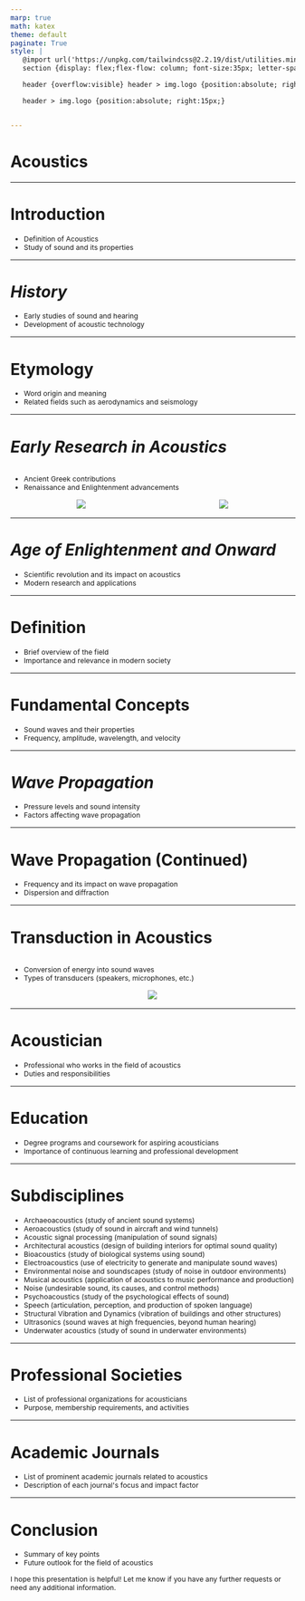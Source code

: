 ```yaml
---
marp: true
math: katex
theme: default
paginate: True
style: |
   @import url('https://unpkg.com/tailwindcss@2.2.19/dist/utilities.min.css');
   section {display: flex;flex-flow: column; font-size:35px; letter-spacing:1.4px;}

   header {overflow:visible} header > img.logo {position:absolute; right:15px;}

   header > img.logo {position:absolute; right:15px;}


---
```

<!-- backgroundImage: url('backgrounds/wwwatercolor (8).png') -->
<!-- _class: lead -->

 # Acoustics

---
<style scoped>p,li {font-size:0.92em}</style>

 # Introduction

- Definition of Acoustics
- Study of sound and its properties

---
<style scoped>p,li {font-size:0.92em}</style>

 # _History_

- Early studies of sound and hearing
- Development of acoustic technology

---
<style scoped>p,li {font-size:0.92em}</style>

 # Etymology
- Word origin and meaning
- Related fields such as aerodynamics and seismology


---
<style scoped>p,li {font-size:0.84em}</style>

 # _Early Research in Acoustics_
<div style='flex:1 1 auto; min-height:0;' class="grid grid-cols-8 gap-4">
<div style='display:flex; flex-flow:column; min-height:0;' class="col-span-4">

- Ancient Greek contributions
- Renaissance and Enlightenment advancements
</div>

<div style='display:flex; flex-flow:column; min-height:0;' class="col-span-4">

<div style="display: flex; flex: 1 1 auto; flex-flow: row; min-height: 0"><div style="display: flex; flex: 1 1 auto; justify-content: center;min-height:0;min-width:0; margin-bottom:0.1em;;margin-right:0.15em">
<img style='object-fit: contain; max-height:100%; max-width:100%; background-color: rgba(0,0,0,0);' src='https://upload.wikimedia.org/wikipedia/commons/thumb/c/c5/Harmonic_partials_on_strings.svg/220px-Harmonic_partials_on_strings.svg.png'/>
</div>
<div style="display: flex; flex: 1 1 auto; justify-content: center;min-height:0;min-width:0; margin-bottom:0.1em;;margin-right:0.15em">
<img style='object-fit: contain; max-height:100%; max-width:100%; background-color: rgba(0,0,0,0);' src='https://upload.wikimedia.org/wikipedia/commons/thumb/2/25/Amman_Roman_theatre.jpg/220px-Amman_Roman_theatre.jpg'/>
</div>
</div>

</div>

</div>


---
<style scoped>p,li {font-size:0.92em}</style>

 # _Age of Enlightenment and Onward_
- Scientific revolution and its impact on acoustics
- Modern research and applications


---
<style scoped>p,li {font-size:0.92em}</style>

 # Definition

- Brief overview of the field
- Importance and relevance in modern society

---
<style scoped>p,li {font-size:0.92em}</style>

 # Fundamental Concepts

- Sound waves and their properties
- Frequency, amplitude, wavelength, and velocity

---
<style scoped>p,li {font-size:0.92em}</style>

 # _Wave Propagation_
- Pressure levels and sound intensity
- Factors affecting wave propagation


---
<style scoped>p,li {font-size:0.92em}</style>

 # **Wave Propagation (Continued)**
- Frequency and its impact on wave propagation
- Dispersion and diffraction


---
<style scoped>p,li {font-size:0.88em}</style>

 # Transduction in Acoustics
<div style='flex:1 1 auto; min-height:0;' class="grid grid-cols-8 gap-4">
<div style='display:flex; flex-flow:column; min-height:0;' class="col-span-4">

- Conversion of energy into sound waves
- Types of transducers (speakers, microphones, etc.)
</div>

<div style='display:flex; flex-flow:column; min-height:0;' class="col-span-4">

<div style="display: flex; flex: 1 1 auto; flex-flow: row; min-height: 0"><div style="display: flex; flex: 1 1 auto; justify-content: center;min-height:0;min-width:0; margin-bottom:0.1em;;margin-right:0.15em">
<img style='object-fit: contain; max-height:100%; max-width:100%; background-color: rgba(0,0,0,0);' src='https://upload.wikimedia.org/wikipedia/commons/thumb/0/0a/3.5_Inch_Speaker.jpg/220px-3.5_Inch_Speaker.jpg'/>
</div>
</div>

</div>

</div>


---
<style scoped>p,li {font-size:0.92em}</style>

 # Acoustician
- Professional who works in the field of acoustics
- Duties and responsibilities


---
<style scoped>p,li {font-size:0.92em}</style>

 # Education
- Degree programs and coursework for aspiring acousticians
- Importance of continuous learning and professional development


---
<style scoped>p,li {font-size:0.44em}</style>

 # Subdisciplines

- Archaeoacoustics (study of ancient sound systems)
- Aeroacoustics (study of sound in aircraft and wind tunnels)
- Acoustic signal processing (manipulation of sound signals)
- Architectural acoustics (design of building interiors for optimal sound quality)
- Bioacoustics (study of biological systems using sound)
- Electroacoustics (use of electricity to generate and manipulate sound waves)
- Environmental noise and soundscapes (study of noise in outdoor environments)
- Musical acoustics (application of acoustics to music performance and production)
- Noise (undesirable sound, its causes, and control methods)
- Psychoacoustics (study of the psychological effects of sound)
- Speech (articulation, perception, and production of spoken language)
- Structural Vibration and Dynamics (vibration of buildings and other structures)
- Ultrasonics (sound waves at high frequencies, beyond human hearing)
- Underwater acoustics (study of sound in underwater environments)

---
<style scoped>p,li {font-size:0.92em}</style>

 # Professional Societies

- List of professional organizations for acousticians
- Purpose, membership requirements, and activities

---
<style scoped>p,li {font-size:0.92em}</style>

 # Academic Journals

- List of prominent academic journals related to acoustics
- Description of each journal's focus and impact factor

---
<style scoped>p,li {font-size:0.88em}</style>

 # Conclusion
- Summary of key points
- Future outlook for the field of acoustics

I hope this presentation is helpful! Let me know if you have any further requests or need any additional information.
